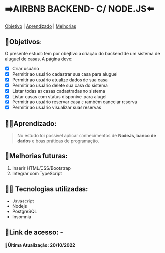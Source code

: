 # ➡️AIRBNB BACKEND- C/ NODE.JS⬅️

[Objetivo](#Objetivo) |
[Aprendizado](#Aprendizado) |
[Melhorias](#Melhorias-futuras)

## 🎯Objetivos:
O presente estudo tem por obejtivo a criação do backend de um sistema de aluguel de casas. A página deve:

- [x] Criar usuário
- [x] Permitir ao usuário cadastrar sua casa para aluguel
- [x] Permitir ao usuário atualize dados de sua casa
- [x] Permitir ao usuário delete sua casa do sistema
- [x] Listar todas as casas cadastradas no sistema
- [x] Listar casas com status disponível para alugel
- [x] Permitir ao usuário reservar casa e também cancelar reserva
- [x] Permitir ao usuário visualizar suas reservas

## 👨‍🏫Aprendizado:
> No estudo foi possível aplicar conhecimentos de **NodeJs, banco de dados** e boas práticas de programação.

## 🚀Melhorias futuras:

1. Inserir HTML/CSS/Bootstrap
2. Integrar com TypeScript


## 👨‍💻 Tecnologias utilizadas:
* Javascript
* Nodejs
* PostgreSQL
* Insomnia


## 🔗Link de acesso: -
#### 🔄Última Atualização: 20/10/2022
